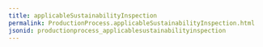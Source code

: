 ```yaml
---
title: applicableSustainabilityInspection
permalink: ProductionProcess.applicableSustainabilityInspection.html
jsonid: productionprocess_applicablesustainabilityinspection
---
```

